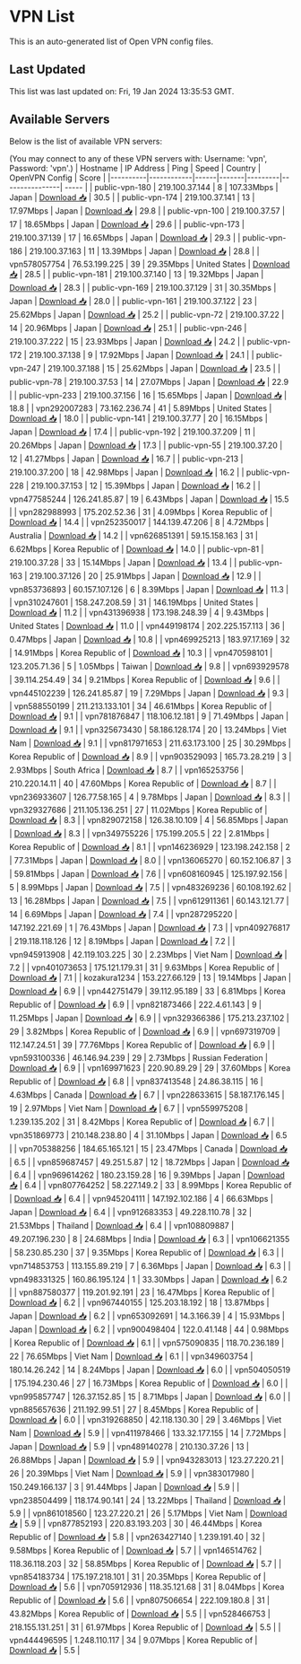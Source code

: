 # VPN List

This is an auto-generated list of Open VPN config files.

## Last Updated

This list was last updated on: Fri, 19 Jan 2024 13:35:53 GMT.

## Available Servers

Below is the list of available VPN servers:

(You may connect to any of these VPN servers with: Username: 'vpn', Password: 'vpn'.)
| Hostname | IP Address | Ping | Speed | Country | OpenVPN Config | Score |
|----------|------------|------|-------|---------|----------------| ----- |
| public-vpn-180 | 219.100.37.144 | 8 | 107.33Mbps | Japan | [Download 📥](./configs/server_0_JP.ovpn) | 30.5 |
| public-vpn-174 | 219.100.37.141 | 13 | 17.97Mbps | Japan | [Download 📥](./configs/server_1_JP.ovpn) | 29.8 |
| public-vpn-100 | 219.100.37.57 | 17 | 18.65Mbps | Japan | [Download 📥](./configs/server_2_JP.ovpn) | 29.6 |
| public-vpn-173 | 219.100.37.139 | 17 | 16.65Mbps | Japan | [Download 📥](./configs/server_3_JP.ovpn) | 29.3 |
| public-vpn-186 | 219.100.37.163 | 11 | 13.39Mbps | Japan | [Download 📥](./configs/server_4_JP.ovpn) | 28.8 |
| vpn578057754 | 76.53.199.225 | 39 | 29.35Mbps | United States | [Download 📥](./configs/server_5_US.ovpn) | 28.5 |
| public-vpn-181 | 219.100.37.140 | 13 | 19.32Mbps | Japan | [Download 📥](./configs/server_6_JP.ovpn) | 28.3 |
| public-vpn-169 | 219.100.37.129 | 31 | 30.35Mbps | Japan | [Download 📥](./configs/server_7_JP.ovpn) | 28.0 |
| public-vpn-161 | 219.100.37.122 | 23 | 25.62Mbps | Japan | [Download 📥](./configs/server_8_JP.ovpn) | 25.2 |
| public-vpn-72 | 219.100.37.22 | 14 | 20.96Mbps | Japan | [Download 📥](./configs/server_9_JP.ovpn) | 25.1 |
| public-vpn-246 | 219.100.37.222 | 15 | 23.93Mbps | Japan | [Download 📥](./configs/server_10_JP.ovpn) | 24.2 |
| public-vpn-172 | 219.100.37.138 | 9 | 17.92Mbps | Japan | [Download 📥](./configs/server_11_JP.ovpn) | 24.1 |
| public-vpn-247 | 219.100.37.188 | 15 | 25.62Mbps | Japan | [Download 📥](./configs/server_12_JP.ovpn) | 23.5 |
| public-vpn-78 | 219.100.37.53 | 14 | 27.07Mbps | Japan | [Download 📥](./configs/server_13_JP.ovpn) | 22.9 |
| public-vpn-233 | 219.100.37.156 | 16 | 15.65Mbps | Japan | [Download 📥](./configs/server_14_JP.ovpn) | 18.8 |
| vpn292007283 | 73.162.236.74 | 41 | 5.89Mbps | United States | [Download 📥](./configs/server_15_US.ovpn) | 18.0 |
| public-vpn-141 | 219.100.37.77 | 20 | 16.15Mbps | Japan | [Download 📥](./configs/server_16_JP.ovpn) | 17.4 |
| public-vpn-192 | 219.100.37.209 | 11 | 20.26Mbps | Japan | [Download 📥](./configs/server_17_JP.ovpn) | 17.3 |
| public-vpn-55 | 219.100.37.20 | 12 | 41.27Mbps | Japan | [Download 📥](./configs/server_18_JP.ovpn) | 16.7 |
| public-vpn-213 | 219.100.37.200 | 18 | 42.98Mbps | Japan | [Download 📥](./configs/server_19_JP.ovpn) | 16.2 |
| public-vpn-228 | 219.100.37.153 | 12 | 15.39Mbps | Japan | [Download 📥](./configs/server_20_JP.ovpn) | 16.2 |
| vpn477585244 | 126.241.85.87 | 19 | 6.43Mbps | Japan | [Download 📥](./configs/server_21_JP.ovpn) | 15.5 |
| vpn282988993 | 175.202.52.36 | 31 | 4.09Mbps | Korea Republic of | [Download 📥](./configs/server_22_KR.ovpn) | 14.4 |
| vpn252350017 | 144.139.47.206 | 8 | 4.72Mbps | Australia | [Download 📥](./configs/server_23_AU.ovpn) | 14.2 |
| vpn626851391 | 59.15.158.163 | 31 | 6.62Mbps | Korea Republic of | [Download 📥](./configs/server_24_KR.ovpn) | 14.0 |
| public-vpn-81 | 219.100.37.28 | 33 | 15.14Mbps | Japan | [Download 📥](./configs/server_25_JP.ovpn) | 13.4 |
| public-vpn-163 | 219.100.37.126 | 20 | 25.91Mbps | Japan | [Download 📥](./configs/server_26_JP.ovpn) | 12.9 |
| vpn853736893 | 60.157.107.126 | 6 | 8.39Mbps | Japan | [Download 📥](./configs/server_27_JP.ovpn) | 11.3 |
| vpn310247601 | 158.247.208.59 | 31 | 146.19Mbps | United States | [Download 📥](./configs/server_28_US.ovpn) | 11.2 |
| vpn431396938 | 173.198.248.39 | 4 | 9.43Mbps | United States | [Download 📥](./configs/server_29_US.ovpn) | 11.0 |
| vpn449198174 | 202.225.157.113 | 36 | 0.47Mbps | Japan | [Download 📥](./configs/server_30_JP.ovpn) | 10.8 |
| vpn469925213 | 183.97.17.169 | 32 | 14.91Mbps | Korea Republic of | [Download 📥](./configs/server_31_KR.ovpn) | 10.3 |
| vpn470598101 | 123.205.71.36 | 5 | 1.05Mbps | Taiwan | [Download 📥](./configs/server_32_TW.ovpn) | 9.8 |
| vpn693929578 | 39.114.254.49 | 34 | 9.21Mbps | Korea Republic of | [Download 📥](./configs/server_33_KR.ovpn) | 9.6 |
| vpn445102239 | 126.241.85.87 | 19 | 7.29Mbps | Japan | [Download 📥](./configs/server_34_JP.ovpn) | 9.3 |
| vpn588550199 | 211.213.133.101 | 34 | 46.61Mbps | Korea Republic of | [Download 📥](./configs/server_35_KR.ovpn) | 9.1 |
| vpn781876847 | 118.106.12.181 | 9 | 71.49Mbps | Japan | [Download 📥](./configs/server_36_JP.ovpn) | 9.1 |
| vpn325673430 | 58.186.128.174 | 20 | 13.24Mbps | Viet Nam | [Download 📥](./configs/server_37_VN.ovpn) | 9.1 |
| vpn817971653 | 211.63.173.100 | 25 | 30.29Mbps | Korea Republic of | [Download 📥](./configs/server_38_KR.ovpn) | 8.9 |
| vpn903529093 | 165.73.28.219 | 3 | 2.93Mbps | South Africa | [Download 📥](./configs/server_39_ZA.ovpn) | 8.7 |
| vpn165253756 | 210.220.14.11 | 40 | 47.60Mbps | Korea Republic of | [Download 📥](./configs/server_40_KR.ovpn) | 8.7 |
| vpn236933607 | 126.77.58.165 | 4 | 9.78Mbps | Japan | [Download 📥](./configs/server_41_JP.ovpn) | 8.3 |
| vpn329327686 | 211.105.136.251 | 27 | 11.02Mbps | Korea Republic of | [Download 📥](./configs/server_42_KR.ovpn) | 8.3 |
| vpn829072158 | 126.38.10.109 | 4 | 56.85Mbps | Japan | [Download 📥](./configs/server_43_JP.ovpn) | 8.3 |
| vpn349755226 | 175.199.205.5 | 22 | 2.81Mbps | Korea Republic of | [Download 📥](./configs/server_44_KR.ovpn) | 8.1 |
| vpn146236929 | 123.198.242.158 | 2 | 77.31Mbps | Japan | [Download 📥](./configs/server_45_JP.ovpn) | 8.0 |
| vpn136065270 | 60.152.106.87 | 3 | 59.81Mbps | Japan | [Download 📥](./configs/server_46_JP.ovpn) | 7.6 |
| vpn608160945 | 125.197.92.156 | 5 | 8.99Mbps | Japan | [Download 📥](./configs/server_47_JP.ovpn) | 7.5 |
| vpn483269236 | 60.108.192.62 | 13 | 16.28Mbps | Japan | [Download 📥](./configs/server_48_JP.ovpn) | 7.5 |
| vpn612911361 | 60.143.121.77 | 14 | 6.69Mbps | Japan | [Download 📥](./configs/server_49_JP.ovpn) | 7.4 |
| vpn287295220 | 147.192.221.69 | 1 | 76.43Mbps | Japan | [Download 📥](./configs/server_50_JP.ovpn) | 7.3 |
| vpn409276817 | 219.118.118.126 | 12 | 8.19Mbps | Japan | [Download 📥](./configs/server_51_JP.ovpn) | 7.2 |
| vpn945913908 | 42.119.103.225 | 30 | 2.23Mbps | Viet Nam | [Download 📥](./configs/server_52_VN.ovpn) | 7.2 |
| vpn401073653 | 175.121.179.31 | 31 | 9.63Mbps | Korea Republic of | [Download 📥](./configs/server_53_KR.ovpn) | 7.1 |
| kozakura1234 | 153.227.66.129 | 13 | 19.14Mbps | Japan | [Download 📥](./configs/server_54_JP.ovpn) | 6.9 |
| vpn442751479 | 39.112.95.189 | 33 | 6.81Mbps | Korea Republic of | [Download 📥](./configs/server_55_KR.ovpn) | 6.9 |
| vpn821873466 | 222.4.61.143 | 9 | 11.25Mbps | Japan | [Download 📥](./configs/server_56_JP.ovpn) | 6.9 |
| vpn329366386 | 175.213.237.102 | 29 | 3.82Mbps | Korea Republic of | [Download 📥](./configs/server_57_KR.ovpn) | 6.9 |
| vpn697319709 | 112.147.24.51 | 39 | 77.76Mbps | Korea Republic of | [Download 📥](./configs/server_58_KR.ovpn) | 6.9 |
| vpn593100336 | 46.146.94.239 | 29 | 2.73Mbps | Russian Federation | [Download 📥](./configs/server_59_RU.ovpn) | 6.9 |
| vpn169971623 | 220.90.89.29 | 29 | 37.60Mbps | Korea Republic of | [Download 📥](./configs/server_60_KR.ovpn) | 6.8 |
| vpn837413548 | 24.86.38.115 | 16 | 4.63Mbps | Canada | [Download 📥](./configs/server_61_CA.ovpn) | 6.7 |
| vpn228633615 | 58.187.176.145 | 19 | 2.97Mbps | Viet Nam | [Download 📥](./configs/server_62_VN.ovpn) | 6.7 |
| vpn559975208 | 1.239.135.202 | 31 | 8.42Mbps | Korea Republic of | [Download 📥](./configs/server_63_KR.ovpn) | 6.7 |
| vpn351869773 | 210.148.238.80 | 4 | 31.10Mbps | Japan | [Download 📥](./configs/server_64_JP.ovpn) | 6.5 |
| vpn705388256 | 184.65.165.121 | 15 | 23.47Mbps | Canada | [Download 📥](./configs/server_65_CA.ovpn) | 6.5 |
| vpn859687457 | 49.251.5.87 | 12 | 18.72Mbps | Japan | [Download 📥](./configs/server_66_JP.ovpn) | 6.4 |
| vpn969614262 | 180.23.159.28 | 16 | 9.39Mbps | Japan | [Download 📥](./configs/server_67_JP.ovpn) | 6.4 |
| vpn807764252 | 58.227.149.2 | 33 | 8.99Mbps | Korea Republic of | [Download 📥](./configs/server_68_KR.ovpn) | 6.4 |
| vpn945204111 | 147.192.102.186 | 4 | 66.63Mbps | Japan | [Download 📥](./configs/server_69_JP.ovpn) | 6.4 |
| vpn912683353 | 49.228.110.78 | 32 | 21.53Mbps | Thailand | [Download 📥](./configs/server_70_TH.ovpn) | 6.4 |
| vpn108809887 | 49.207.196.230 | 8 | 24.68Mbps | India | [Download 📥](./configs/server_71_IN.ovpn) | 6.3 |
| vpn106621355 | 58.230.85.230 | 37 | 9.35Mbps | Korea Republic of | [Download 📥](./configs/server_72_KR.ovpn) | 6.3 |
| vpn714853753 | 113.155.89.219 | 7 | 6.36Mbps | Japan | [Download 📥](./configs/server_73_JP.ovpn) | 6.3 |
| vpn498331325 | 160.86.195.124 | 1 | 33.30Mbps | Japan | [Download 📥](./configs/server_74_JP.ovpn) | 6.2 |
| vpn887580377 | 119.201.92.191 | 23 | 16.47Mbps | Korea Republic of | [Download 📥](./configs/server_75_KR.ovpn) | 6.2 |
| vpn967440155 | 125.203.18.192 | 18 | 13.87Mbps | Japan | [Download 📥](./configs/server_76_JP.ovpn) | 6.2 |
| vpn653092691 | 14.3.166.39 | 4 | 15.93Mbps | Japan | [Download 📥](./configs/server_77_JP.ovpn) | 6.2 |
| vpn900498404 | 122.0.41.148 | 44 | 0.98Mbps | Korea Republic of | [Download 📥](./configs/server_78_KR.ovpn) | 6.1 |
| vpn575090835 | 118.70.236.189 | 22 | 76.65Mbps | Viet Nam | [Download 📥](./configs/server_79_VN.ovpn) | 6.1 |
| vpn349603754 | 180.14.26.242 | 14 | 8.24Mbps | Japan | [Download 📥](./configs/server_80_JP.ovpn) | 6.0 |
| vpn504050519 | 175.194.230.46 | 27 | 16.73Mbps | Korea Republic of | [Download 📥](./configs/server_81_KR.ovpn) | 6.0 |
| vpn995857747 | 126.37.152.85 | 15 | 8.71Mbps | Japan | [Download 📥](./configs/server_82_JP.ovpn) | 6.0 |
| vpn885657636 | 211.192.99.51 | 27 | 8.45Mbps | Korea Republic of | [Download 📥](./configs/server_83_KR.ovpn) | 6.0 |
| vpn319268850 | 42.118.130.30 | 29 | 3.46Mbps | Viet Nam | [Download 📥](./configs/server_84_VN.ovpn) | 5.9 |
| vpn411978466 | 133.32.177.155 | 14 | 7.72Mbps | Japan | [Download 📥](./configs/server_85_JP.ovpn) | 5.9 |
| vpn489140278 | 210.130.37.26 | 13 | 26.88Mbps | Japan | [Download 📥](./configs/server_86_JP.ovpn) | 5.9 |
| vpn943283013 | 123.27.220.21 | 26 | 20.39Mbps | Viet Nam | [Download 📥](./configs/server_87_VN.ovpn) | 5.9 |
| vpn383017980 | 150.249.166.137 | 3 | 91.44Mbps | Japan | [Download 📥](./configs/server_88_JP.ovpn) | 5.9 |
| vpn238504499 | 118.174.90.141 | 24 | 13.22Mbps | Thailand | [Download 📥](./configs/server_89_TH.ovpn) | 5.9 |
| vpn861018560 | 123.27.220.21 | 26 | 5.17Mbps | Viet Nam | [Download 📥](./configs/server_90_VN.ovpn) | 5.9 |
| vpn877852193 | 220.83.193.203 | 30 | 46.44Mbps | Korea Republic of | [Download 📥](./configs/server_91_KR.ovpn) | 5.8 |
| vpn263427140 | 1.239.191.40 | 32 | 9.58Mbps | Korea Republic of | [Download 📥](./configs/server_92_KR.ovpn) | 5.7 |
| vpn146514762 | 118.36.118.203 | 32 | 58.85Mbps | Korea Republic of | [Download 📥](./configs/server_93_KR.ovpn) | 5.7 |
| vpn854183734 | 175.197.218.101 | 31 | 20.35Mbps | Korea Republic of | [Download 📥](./configs/server_94_KR.ovpn) | 5.6 |
| vpn705912936 | 118.35.121.68 | 31 | 8.04Mbps | Korea Republic of | [Download 📥](./configs/server_95_KR.ovpn) | 5.6 |
| vpn807506654 | 222.109.180.8 | 31 | 43.82Mbps | Korea Republic of | [Download 📥](./configs/server_96_KR.ovpn) | 5.5 |
| vpn528466753 | 218.155.131.251 | 31 | 61.97Mbps | Korea Republic of | [Download 📥](./configs/server_97_KR.ovpn) | 5.5 |
| vpn444496595 | 1.248.110.117 | 34 | 9.07Mbps | Korea Republic of | [Download 📥](./configs/server_98_KR.ovpn) | 5.5 |
